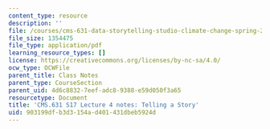 ```yaml
---
content_type: resource
description: ''
file: /courses/cms-631-data-storytelling-studio-climate-change-spring-2017/903199dfb3d3154ad401431dbeb5924d_MITCMS_631s17_lec4_story_nt.pdf
file_size: 1354475
file_type: application/pdf
learning_resource_types: []
license: https://creativecommons.org/licenses/by-nc-sa/4.0/
ocw_type: OCWFile
parent_title: Class Notes
parent_type: CourseSection
parent_uid: 4d6c8832-7eef-adc8-9388-e59d050f3a65
resourcetype: Document
title: 'CMS.631 S17 Lecture 4 notes: Telling a Story'
uid: 903199df-b3d3-154a-d401-431dbeb5924d
---
```


